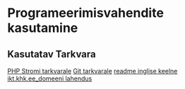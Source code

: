 # Programeerimisvahendite kasutamine 
## Kasutatav Tarkvara
[PHP Stromi tarkvarale](https://www.jetbrains.com/phpstorm/)
[Git tarkvarale](https://git-scm.com/) 
[readme inglise keelne](https://github.com/stevenkore/VS18_S/blob/master/README.en.md)
[ikt.khk.ee_domeeni lahendus ](http://stevenkore.ikt.khk.ee/pvk/portfolio/)